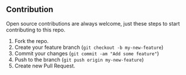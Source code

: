 ## Contribution

Open source contributions are always welcome, just these steps to start contributing to this repo.

1. Fork the repo.
2. Create your feature branch (`git checkout -b my-new-feature`)
3. Commit your changes (`git commit -am "Add some feature"`)
4. Push to the branch (`git push origin my-new-feature`)
5. Create new Pull Request.